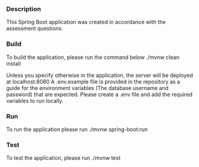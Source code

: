 ### Description
This Spring Boot application was created in accordance with the assessment questions.

### Build
To build the application, please run the command below
./mvnw clean install

Unless you specify otherwise in the application, the server will be deployed at localhost:8080
A .env.example file is provided in the repository as a guide for the environment variables (The database username and password) that are expected. Please create a .env file and
add the required variables to run locally.

### Run 
To run the application please run ./mvnw spring-boot:run

### Test
To test the application, please run ./mvnw test